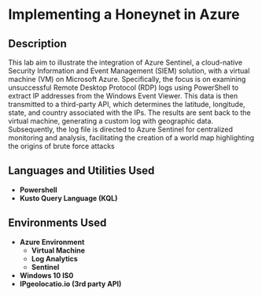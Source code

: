 <h1>Implementing a Honeynet in Azure </h1>

<h2>Description</h2>
This lab aim to illustrate the integration of Azure Sentinel, a cloud-native Security Information and Event Management (SIEM) solution, with a virtual machine (VM) on Microsoft Azure. Specifically, the focus is on examining unsuccessful Remote Desktop Protocol (RDP) logs using PowerShell to extract IP addresses from the Windows Event Viewer. This data is then transmitted to a third-party API, which determines the latitude, longitude, state, and country associated with the IPs. The results are sent back to the virtual machine, generating a custom log with geographic data. Subsequently, the log file is directed to Azure Sentinel for centralized monitoring and analysis, facilitating the creation of a world map highlighting the origins of brute force attacks
<br />



<h2>Languages and Utilities Used</h2>

- <b>Powershell</b>
- <b>Kusto Query Language (KQL)</b>

<h2>Environments Used </h2>

- <b>Azure Environment</b> 
  - <b>Virtual Machine</b>
  - <b>Log Analytics</b>
  - <b>Sentinel</b>
- <b>Windows 10 IS0</b>
- <b>IPgeolocatio.io (3rd party API)</b>

<!--
 ```diff
- text in red
+ text in green
! text in orange
# text in gray
@@ text in purple (and bold)@@
```
--!>
